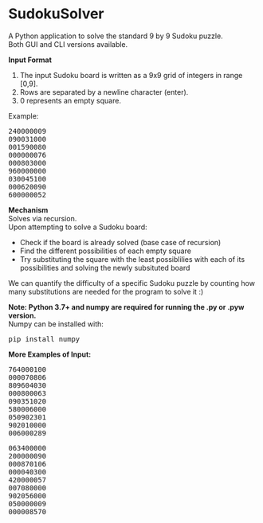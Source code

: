 # SudokuSolver
A Python application to solve the standard 9 by 9 Sudoku puzzle. <br>
Both GUI and CLI versions available.

<b>Input Format</b><br>
<ol>
  <li>The input Sudoku board is written as a 9x9 grid of integers in range [0,9].<br></li>
  <li>Rows are separated by a newline character (enter).<br></li>
  <li>0 represents an empty square.<br></li>
</ol>

Example:
<pre>
240000009
090031000
001590080
000000076
000803000
960000000
030045100
000620090
600000052
</pre>

<b>Mechanism</b><br>
Solves via recursion.<br>
Upon attempting to solve a Sudoku board:
<ul>
  <li>Check if the board is already solved (base case of recursion)</li>
  <li>Find the different possibilities of each empty square</li>
  <li>Try substituting the square with the least possiblilies with each of its possibilities and solving the newly subsituted board</li>
</ul>

We can quantify the difficulty of a specific Sudoku puzzle by counting how many substitutions are needed for the program to solve it :)
  
<b>Note: Python 3.7+ and numpy are required for running the .py or .pyw version.</b><br>
Numpy can be installed with:
<pre>pip install numpy</pre>

<b>More Examples of Input:</b>
<pre>
764000100
000070806
809604030
000800063
090351020
580006000
050902301
902010000
006000289
</pre>
<pre>
063400000
200000090
000870106
000040300
420000057
007080000
902056000
050000009
000008570
</pre>
